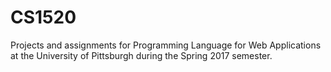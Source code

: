 # CS1520

Projects and assignments for Programming Language for Web Applications at the University of Pittsburgh during the Spring 2017 semester.
